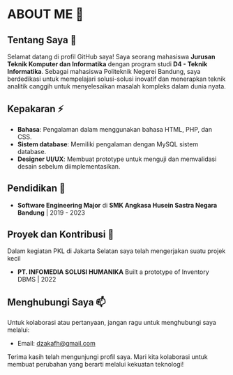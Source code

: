 # ABOUT ME 🤾

## Tentang Saya 💬

Selamat datang di profil GitHub saya! Saya seorang mahasiswa **Jurusan Teknik Komputer dan Informatika** dengan program studi **D4 - Teknik Informatika**. Sebagai mahasiswa Politeknik Negerei Bandung, saya berdedikasi untuk mempelajari solusi-solusi inovatif dan menerapkan teknik analitik canggih untuk menyelesaikan masalah kompleks dalam dunia nyata.

## Kepakaran ⚡ 

- **Bahasa**: Pengalaman dalam menggunakan bahasa HTML, PHP, dan CSS.
- **Sistem database**: Memiliki pengalaman dengan MySQL sistem database.
- **Designer UI/UX**: Membuat prototype untuk menguji dan memvalidasi desain sebelum diimplementasikan.

## Pendidikan 📖

- **Software Engineering Major** di **SMK Angkasa Husein Sastra Negara Bandung** | 2019 - 2023

## Proyek dan Kontribusi 👯

Dalam kegiatan PKL di Jakarta Selatan saya telah mengerjakan suatu projek kecil

- **PT. INFOMEDIA SOLUSI HUMANIKA**
Built a prototype of Inventory DBMS | 2022

## Menghubungi Saya 📫

Untuk kolaborasi atau pertanyaan, jangan ragu untuk menghubungi saya melalui:

- Email: [dzakafh@gmail.com](mailto:dzakafh@gmail.com)

Terima kasih telah mengunjungi profil saya. Mari kita kolaborasi untuk membuat perubahan yang berarti melalui kekuatan teknologi! 

<!--
**Aki-daichi/Aki-Daichi** is a ✨ _special_ ✨ repository because its `README.md` (this file) appears on your GitHub profile.

Here are some ideas to get you started:

- 🔭 I’m currently working on ...
- 🌱 I’m currently learning ...
- 👯 I’m looking to collaborate on ...
- 🤔 I’m looking for help with ...
- 💬 Ask me about ...
- 📫 How to reach me: ...
- 😄 Pronouns: ...
- ⚡ Fun fact: ...
-->
